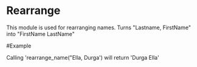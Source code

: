 Rearrange
======

This module is used for rearranging names.
Turns "Lastname, FirstName" into "FirstName LastName"


#Example

Calling 'rearrange_name("Ella, Durga') will return 'Durga Ella'
